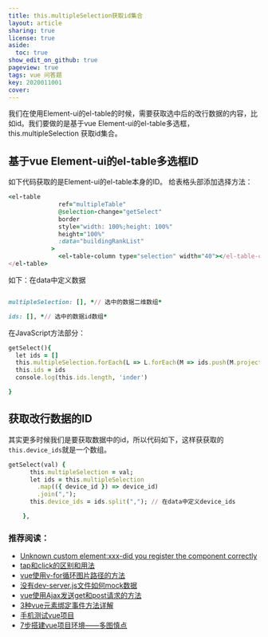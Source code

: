 ```yaml
---
title: this.multipleSelection获取id集合
layout: article
sharing: true
license: true
aside:
  toc: true
show_edit_on_github: true
pageview: true
tags: vue 问答题
key: 2020011001
cover: 
---
```



我们在使用Element-ui的el-table的时候，需要获取选中后的改行数据的内容，比如id。我们要做的是基于vue Element-ui的el-table多选框，this.multipleSelection 获取id集合。



## 基于vue Element-ui的el-table多选框ID

如下代码获取的是Element-ui的el-table本身的ID。
给表格头部添加选择方法：
```ruby
<el-table
              ref="multipleTable"
              @selection-change="getSelect"
              border
              style="width: 100%;height: 100%"
              height="100%"
              :data="buildingRankList"
            >
              <el-table-column type="selection" width="40"></el-table-column>
</el-table>
```

如下：在data中定义数据
```ruby

multipleSelection: [], *// 选中的数据二维数组*

ids: [], *// 选中的数据id数组*
```


在JavaScript方法部分：
```ruby
getSelect(){
  let ids = []
  this.multipleSelection.forEach(L => L.forEach(M => ids.push(M.projectBaseId)))
  this.ids = ids
  console.log(this.ids.length, 'inder')

}

```



## 获取改行数据的ID
其实更多时候我们是要获取数据中的id，所以代码如下，这样获获取的`this.device_ids`就是一个数组。

```ruby
getSelect(val) {
      this.multipleSelection = val;
      let ids = this.multipleSelection
        .map(({ device_id }) => device_id)
        .join(",");
      this.device_ids = ids.split(","); // 在data中定义device_ids

    },
```





### 推荐阅读：

- [Unknown custom element:xxx-did you register the component correctly](https://muitlog.com/2019/12/24/2019122405.html)
- [tap和click的区别和用法](https://muitlog.com/2019/12/23/tap和click的区别.html)
- [vue使用v-for循环图片路径的方法](https://muitlog.com/2019/12/21/2019122102.html)
- [没有dev-server.js文件如何mock数据](https://muitlog.com/2019/12/19/dev-server-mock.html)
- [vue使用Ajax发送get和post请求的方法](https://muitlog.com/2019/12/17/vueajaxgetpost.html)
- [3种vue元素绑定事件方法详解](https://muitlog.com/2019/12/17/3种vue元素绑定事件.html)
- [手机测试vue项目](https://muitlog.com/2019/12/13/手机测试vue项目.html)
- [7步搭建vue项目环境——多图慎点](https://muitlog.com/2019/12/12/7vue.html)

